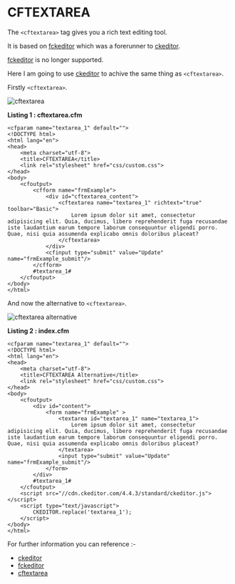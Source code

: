 CFTEXTAREA
===
The `<cftextarea>` tag gives you a rich text editing tool.

It is based on [fckeditor](http://en.wikipedia.org/wiki/CKEditor#History_of_CKEditor_project) which was a forerunner to [ckeditor](http://ckeditor.com/).

[fckeditor](http://en.wikipedia.org/wiki/CKEditor#History_of_CKEditor_project) is no longer supported.


Here I am going to use [ckeditor](http://ckeditor.com/) to achive the same thing as `<cftextarea>`.

Firstly `<cftextarea>`.

![cftextarea](images/cftextarea_1.png)

**Listing 1 : cftextarea.cfm**

    <cfparam name="textarea_1" default="">
    <!DOCTYPE html>
    <html lang="en">
    <head>
        <meta charset="utf-8">
        <title>CFTEXTAREA</title>
        <link rel="stylesheet" href="css/custom.css">
    </head>
    <body>
        <cfoutput>
            <cfform name="frmExample">
                <div id="cftextarea_content">
                    <cftextarea name="textarea_1" richtext="true" toolbar="Basic">
                        Lorem ipsum dolor sit amet, consectetur adipisicing elit. Quia, ducimus, libero reprehenderit fuga recusandae iste laudantium earum tempore laborum consequuntur eligendi porro. Quae, nisi quia assumenda explicabo omnis doloribus placeat?
                    </cftextarea>
                </div>
                <cfinput type="submit" value="Update" name="frmExample_submit"/>
            </cfform>
            #textarea_1#
        </cfoutput> 
    </body>
    </html>


And now the alternative to `<cftextarea>`.

![cftextarea alternative](images/cftextarea_2.png)

**Listing 2 : index.cfm**

    <cfparam name="textarea_1" default="">
    <!DOCTYPE html>
    <html lang="en">
    <head>
        <meta charset="utf-8">
        <title>CFTEXTAREA Alternative</title>
        <link rel="stylesheet" href="css/custom.css">
    </head>
    <body>
        <cfoutput>
            <div id="content">
                <form name="frmExample" >
                    <textarea id="textarea_1" name="textarea_1">
                        Lorem ipsum dolor sit amet, consectetur adipisicing elit. Quia, ducimus, libero reprehenderit fuga recusandae iste laudantium earum tempore laborum consequuntur eligendi porro. Quae, nisi quia assumenda explicabo omnis doloribus placeat?
                    </textarea>
                    <input type="submit" value="Update" name="frmExample_submit"/>
                </form> 
            </div>
            #textarea_1#
        </cfoutput>
        <script src="//cdn.ckeditor.com/4.4.3/standard/ckeditor.js"></script>
        <script type="text/javascript">
            CKEDITOR.replace('textarea_1');
        </script>
    </body>
    </html>

For further information you can reference :-

* [ckeditor](http://ckeditor.com/)
* [fckeditor](http://en.wikipedia.org/wiki/CKEditor#History_of_CKEditor_project)
* [cftextarea](http://livedocs.adobe.com/coldfusion/8/htmldocs/help.html?content=Tags_t_02.html)




